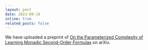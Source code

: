 ```yaml
---
layout: post
date: 2023-09-19
inline: true
related_posts: false
---
```


We have uploaded a preprint of [On the Parameterized Complexity of Learning Monadic Second-Order Formulas](https://arxiv.org/abs/2309.10489) on arXiv.
